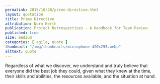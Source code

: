 ```yaml
---
permalink: 2015/10/20/prime-directive.html
layout: quotation
title: Prime Directive
attribution: Norm Kerth
publication: Project Retrospectives - A Handbook for Team Review
published: true
size: medium
categories: [ agile, quote ]
thumbnail: "/img/thumbnails/microphone-420x255.webp"
alttext: quote
---
```


Regardless of what we discover, we understand and truly believe 
that everyone did the best job they could, given what they knew 
at the time, their skills and abilities, the resources available, 
and the situation at hand.

